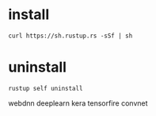 # install
```
curl https://sh.rustup.rs -sSf | sh
```

# uninstall

```
rustup self uninstall
```



webdnn
deeplearn
kera
tensorfire
convnet

